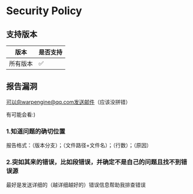 # Security Policy

## 支持版本

| 版本        | 是否支持           |
| ---------- | ------------------ |
| 所有版本    | :white_check_mark: |

## 报告漏洞

可以向warpengine@qq.com发送邮件（应该没拼错）

有可能会看:)

### 1.知道问题的确切位置

报告格式：（版本分支）；（文件路径+文件名）；（行数）；（原因）

### 2.突如其来的错误，比如段错误，并确定不是自己的问题且找不到错误源

最好是发送详细的（越详细越好的）错误信息帮助我排查错误
